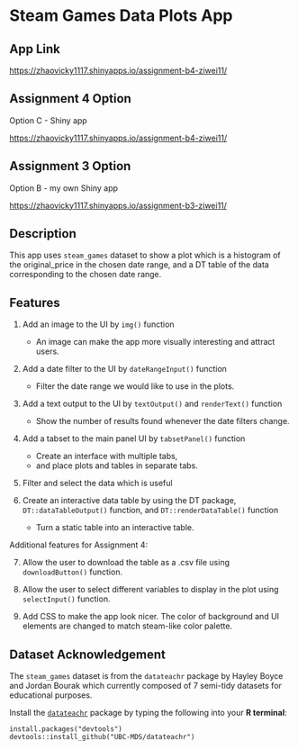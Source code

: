 # Steam Games Data Plots App

## App Link
https://zhaovicky1117.shinyapps.io/assignment-b4-ziwei11/

## Assignment 4 Option

Option C - Shiny app

https://zhaovicky1117.shinyapps.io/assignment-b4-ziwei11/

## Assignment 3 Option

Option B - my own Shiny app

https://zhaovicky1117.shinyapps.io/assignment-b3-ziwei11/

## Description

This app uses `steam_games` dataset to show a plot which is a histogram of the original_price in the chosen date range, and a DT table of the data corresponding to the chosen date range.

## Features

1. Add an image to the UI by `img()` function
    - An image can make the app more visually interesting and attract users.

2. Add a date filter to the UI by `dateRangeInput()` function
    - Filter the date range we would like to use in the plots.

3. Add a text output to the UI by `textOutput()` and `renderText()` function
    - Show the number of results found whenever the date filters change.

4. Add a tabset to the main panel UI by `tabsetPanel()` function
    - Create an interface with multiple tabs,
    - and place plots and tables in separate tabs.

5. Filter and select the data which is useful

6. Create an interactive data table by using the DT package, `DT::dataTableOutput()` function, and `DT::renderDataTable()` function
    - Turn a static table into an interactive table.

Additional features for Assignment 4:

7. Allow the user to download the table as a .csv file using `downloadButton()` function.

8. Allow the user to select different variables to display in the plot using `selectInput()` function.

9. Add CSS to make the app look nicer. The color of background and UI elements are changed to match steam-like color palette.

## Dataset Acknowledgement

The `steam_games` dataset is from the `datateachr` package by Hayley Boyce and Jordan Bourak which currently composed of 7 semi-tidy datasets for educational purposes. 

Install the [`datateachr`](https://github.com/UBC-MDS/datateachr) package by typing the following into your **R terminal**:

<!-- -->
    install.packages("devtools")
    devtools::install_github("UBC-MDS/datateachr")

